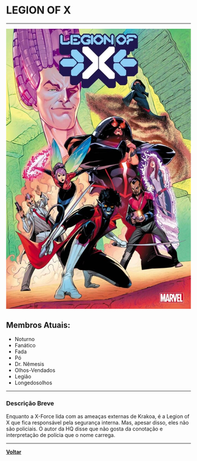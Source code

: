 # LEGION OF X

---

![Legion of X](legion_of_x.jpg)

## Membros Atuais:
- Noturno
- Fanático
- Fada
- Pó
- Dr. Nêmesis
- Olhos-Vendados
- Legião
- Longedosolhos

---

### Descrição Breve

Enquanto a X-Force lida com as ameaças externas de Krakoa, é a Legion of X que fica responsável pela segurança interna. Mas, apesar disso, eles não são policiais. O autor da HQ disse que não gosta da conotação e interpretação de polícia que o nome carrega.

---

[**Voltar**](README.md)